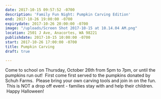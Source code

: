 ```yaml
---
date: 2017-10-15 09:57:52 -0700
description: 'Family Fun Night: Pumpkin Carving Edition'
end: 2017-10-26 19:00:00 -0700
expirydate: 2017-10-26 20:00:00 -0700
image: "/uploads/Screen Shot 2017-10-15 at 10.14.04 AM.png"
location: 2501 J Ave, Anacortes, WA 98221
publishdate: 2017-10-15 10:00:00 -0700
start: 2017-10-26 17:00:00 -0700
title: Pumpkin Carving
draft: true

---
```



Come to school on Thursday, October 26th from 5pm to 7pm, or until the pumpkins run out!  First come first served to the pumpkins donated by Schuh Farms.  Please bring your own carving tools and join in on the fun.  This is NOT a drop off event - families stay with and help their children.  Happy Halloween!